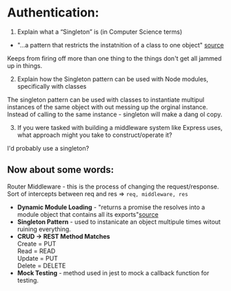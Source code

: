 # Authentication:

1. Explain what a “Singleton” is (in Computer Science terms)  

- "...a pattern that restricts the instatnition of a class to one object"
[source](https://www.sitepoint.com/javascript-design-patterns-singleton/)

Keeps from firing off more than one thing to the things don't get all jammed up in things.

2. Explain how the Singleton pattern can be used with Node modules, specifically with classes  

The singleton pattern can be used with classes to instantiate multipul instances of the same object with out messing up the orginal instance. Instead of calling to the same instance - singleton will make a dang ol copy.

3. If you were tasked with building a middleware system like Express uses, what approach might you take to construct/operate it?  

I'd probably use a singleton? 

## Now about some words:

Router Middleware - this is the process of changing the request/response. Sort of intercepts between req and res =>  `req, middleware, res`

- **Dynamic Module Loading** - "returns a promise the resolves into a module object that contains all its exports"[source](https://javascript.info/modules-dynamic-imports)  
- **Singleton Pattern**  - used to instanicate an object multipule times witout ruining everything.
- **CRUD -> REST Method Matches**   
Create = PUT  
Read = READ  
Update = PUT  
Delete = DELETE  
- **Mock Testing** - method used in jest to mock a callback function for testing.

